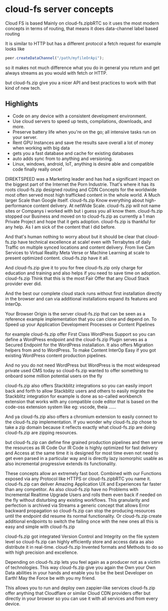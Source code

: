 # cloud-fs server concepts
Cloud FS is based Mainly on cloud-fs.zipbRTC so it uses the most modern concepts 
in terms of routing, that means it does data-channel label based routing

It is similar to HTTP but has a different protocol a fetch request for example
looks like 

```js
peer.createDataChannel("/path/myfileOrApi");
```

so it makes not much difference what you do in general you return and get always streams
as you would with fetch or HTTP.

but cloud-fs.zip give you a nicer API and best practices to work with that kind of new tech.

## Highlights
- Code on any device with a consistent development environment.
- Use cloud servers to speed up tests, compilations, downloads, and more.
- Preserve battery life when you're on the go; all intensive tasks run on your server.
- Rent GPU Instances and save the results save overall a lot of money when working with big data
- gets you a fast database and cache for existing databases 
- auto adds sync from to anything and versioning. 
- Linux, windows, android, IoT, anything is desire able and compatible code finally really once!

DIREKTSPEED was a Marketing leader and has had a significant impact on the biggest part of
the Internet the Porn Industrie. That's where it has its roots cloud-fs.zip designed routing and CDN
Concepts for the worldwide most often served most high trafficked content in the whole world.
A Much larger Scale than Google itself. cloud-fs.zip Know everything about high-performance content delivery.
At netWide Scale. cloud-fs.zip will not name sites or Companys i worked with but i guess you all know them.
cloud-fs.zip stopped our Business and moved on to cloud-fs.zip as currently a 1 man Private Project and hope
that it gets adoption. cloud-fs.zip is thankful for any help. As I am sick of the content that I did before.

And that's human nothing to worry about but it should be clear that cloud-fs.zip have technical excellence at 
scale! even with Terrabytes of daily Traffic on multiple synced locations and content delivery.
From live Cam Services to Virtual Reality Meta Verse or Machine Learning at scale to present
optimized content. cloud-fs.zip have it all.

And cloud-fs.zip give it to you for free cloud-fs.zip only charge for education and training and also helps if you need
to save time on adoption. cloud-fs.zip Think that this is the most Fair Offer that any Cloud Stack provider ever did.

And the best our complete cloud stack runs without first installation directly in the browser and can
via additional installations expand its features and InterOp. 

Your Browser Origin is the server cloud-fs.zip that can be seen as a reference example implementation
that you can clone and depend on. To Speed up your Application Development Processes or Content Pipelines

for example cloud-fs.zip offer First Class WordPress Support so you can define a WordPress endpoint and the cloud-fs.zip 
Plugin serves as a Secured Endpoint for the WordPress installation. It also offers Migration helpers from and to 
WordPress. To make Content InterOp Easy if you got existing WordPress content production pipelines.

And no you do not need WordPress but WordPress is the most widespread private used CMS today so cloud-fs.zip wanted
to offer something to onboard some million potential users on the fly

cloud-fs.zip also offers Stackblitz integrations so you can easily import back and forth to allow Stackblitz users and others
to easily migrate the Stackblitz integration for example is done as so-called workbench extension that works
with any compatible code editor that is based on the code-oss extension system like eg: vscode, theia ......

And ya cloud-fs.zip also offers a chromium extension to easily connect to the cloud-fs.zip implementation. If you wonder
why cloud-fs.zip chose to take a zip domain because it reflects exactly what cloud-fs.zip are doing cloud-fs.zip are zipping resources.

but cloud-fs.zip can define fine grained production pipelines and then serve the resources as IR Code
Our IR Code is highly optimized for fast delivery and Access at the same time it is designed for most time 
even not need to get even parsed in a particular way and is directly lazy isomorphic usable as also incremental 
progressive extends its functionality. 

These concepts allow an extremely fast boot. Combined with our Functions exposed via any Protocol like HTTPS or cloud-fs.zipbRTC
you name it. cloud-fs.zip can deliver Amazing Application UX and Experiences far faster than any competitor. As also cloud-fs.zip have
no Problems with Incremental Realtime Upgrade Users and rolls them even back if needed on the fly without disturbing 
any existing workflows. This granularity and perfection is archived via Streams a generic concept that allows Error
backward propagation so cloud-fs.zip can stop the producing resources until the endpoint did resume its normal functionality.
Or cloud-fs.zip create additional endpoints to switch the failing once with the new ones all this is easy and simple with cloud-fs.zip

cloud-fs.zip got integrated Version Control and Integrity on the file system level so cloud-fs.zip can highly efficiently store and access data
as also distribute it in real-time. cloud-fs.zip Invented formats and Methods to do so with high precision and excellence. 

Depending on cloud-fs.zip lets you feel again as a producer not as a victim of technologies. This way cloud-fs.zip give you again
the Own your Own Data abilities in your hands and enable you to be the best Developer on Earth! May the Force be with you
my friend. 

This allows you to run and deploy own zappier-like services cloud-fs.zip offer anything that Cloudflare or similar Cloud CDN providers
offer but directly in your browser so you can use it with all services and from every device. 